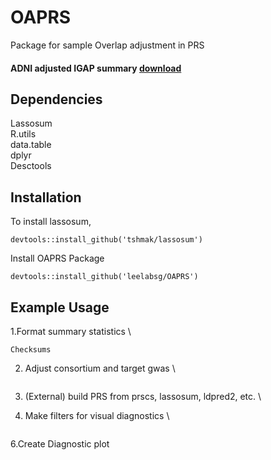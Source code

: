 # OAPRS
Package for sample Overlap adjustment in PRS
#### ADNI adjusted IGAP summary [download](https://storage.cloud.google.com/leelabsg/OAPRS/IGAP_summary_ADNI_overlap_adj.txt.gz?authuser=1)

## Dependencies
Lassosum \
R.utils \
data.table \
dplyr \
Desctools 

## Installation
To install lassosum,
```
devtools::install_github('tshmak/lassosum')
```
Install OAPRS Package 
```
devtools::install_github('leelabsg/OAPRS')
```

## Example Usage 
1.Format summary statistics \
```
Checksums
```
2. Adjust consortium and target gwas \
```

```
3. (External) build PRS from prscs, lassosum, ldpred2, etc. \

5. Make filters for visual diagnostics \
```

```

6.Create Diagnostic plot
```

```
